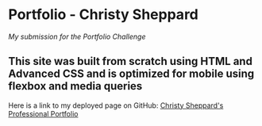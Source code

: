 # Portfolio - Christy Sheppard

*My submission for the Portfolio Challenge*

## This site was built from scratch using HTML and Advanced CSS and is optimized for mobile using flexbox and media queries

Here is a link to my deployed page on GitHub: [Christy Sheppard's Professional Portfolio](https://cshepscorp.github.io/portfolio/)
